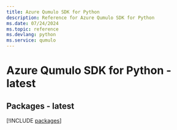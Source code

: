 ```yaml
---
title: Azure Qumulo SDK for Python
description: Reference for Azure Qumulo SDK for Python
ms.date: 07/24/2024
ms.topic: reference
ms.devlang: python
ms.service: qumulo
---
```

# Azure Qumulo SDK for Python - latest
## Packages - latest
[!INCLUDE [packages](qumulo-index.md)]